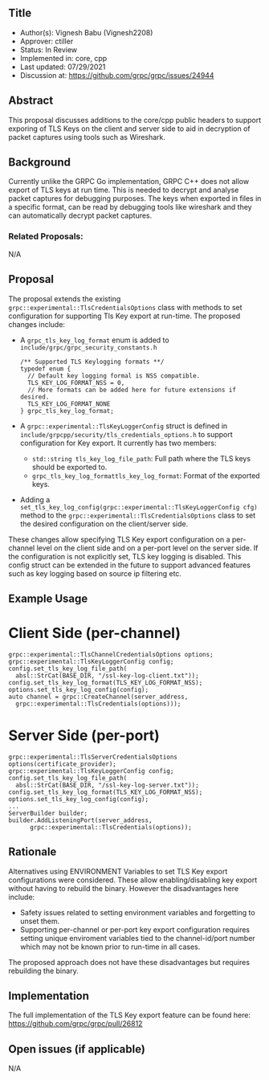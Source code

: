 Title
----
* Author(s): Vignesh Babu (Vignesh2208)
* Approver: ctiller
* Status: In Review
* Implemented in: core, cpp
* Last updated: 07/29/2021
* Discussion at: https://github.com/grpc/grpc/issues/24944

## Abstract

This proposal discusses additions to the core/cpp public headers to support exporing of TLS Keys on the client and server side to aid in decryption of packet captures using tools such as Wireshark.

## Background

Currently unlike the GRPC Go implementation, GRPC C++ does not allow export of TLS keys at run time. This is needed to decrypt and analyse packet captures for debugging purposes. The keys when exported in files in a specific format, can be read by debugging tools like wireshark and they can automatically decrypt packet captures.

### Related Proposals:

N/A

## Proposal

The proposal extends the existing `grpc::experimental::TlsCredentialsOptions` class with methods to set configuration for supporting Tls Key export at run-time. The proposed changes
include:

* A `grpc_tls_key_log_format` enum is added to `include/grpc/grpc_security_constants.h`
  ```
  /** Supported TLS Keylogging formats **/
  typedef enum {
    // Default key logging formal is NSS compatible.
    TLS_KEY_LOG_FORMAT_NSS = 0,
    // More formats can be added here for future extensions if desired.
    TLS_KEY_LOG_FORMAT_NONE
  } grpc_tls_key_log_format;
  ```

* A `grpc::experimental::TlsKeyLoggerConfig` struct is defined in `include/grpcpp/security/tls_credentials_options.h` to support configuration for Key export. It currently has two members:
  * `std::string tls_key_log_file_path`: Full path where the TLS keys should be exported to.
  * `grpc_tls_key_log_formattls_key_log_format`: Format of the exported keys.

* Adding a `set_tls_key_log_config(grpc::experimental::TlsKeyLoggerConfig cfg)` method to the `grpc::experimental::TlsCredentialsOptions` class to set the desired configuration on the client/server side.

These changes allow specifying TLS Key export configuration on a per-channel level on the client side and on a per-port level on the server side. If the configuration is not explicitly set, TLS key logging is disabled. This config  struct can be extended in the future to support advanced features such as key logging based on source ip filtering etc.

## Example Usage

# Client Side (per-channel)

```
grpc::experimental::TlsChannelCredentialsOptions options;
grpc::experimental::TlsKeyLoggerConfig config;
config.set_tls_key_log_file_path(
  absl::StrCat(BASE_DIR, "/ssl-key-log-client.txt"));
config.set_tls_key_log_format(TLS_KEY_LOG_FORMAT_NSS);
options.set_tls_key_log_config(config);
auto channel = grpc::CreateChannel(server_address,
  grpc::experimental::TlsCredentials(options)));
```

# Server Side (per-port)

```
grpc::experimental::TlsServerCredentialsOptions options(certificate_provider);
grpc::experimental::TlsKeyLoggerConfig config;
config.set_tls_key_log_file_path(
  absl::StrCat(BASE_DIR, "/ssl-key-log-server.txt"));
config.set_tls_key_log_format(TLS_KEY_LOG_FORMAT_NSS);
options.set_tls_key_log_config(config);
...
ServerBuilder builder;
builder.AddListeningPort(server_address,
      grpc::experimental::TlsCredentials(options));
```


## Rationale

Alternatives using ENVIRONMENT Variables to set TLS Key export configurations were considered. These allow enabling/disabling key export without having to rebuild the binary. However the disadvantages here include:

* Safety issues related to setting environment variables and forgetting to unset them.
* Supporting per-channel or per-port key export configuration requires setting unique enviroment variables tied to the channel-id/port number which may not be known prior to run-time in all cases.

The proposed approach does not have these disadvantages but requires rebuilding the binary.


## Implementation

The full implementation of the TLS Key export feature can be found here: https://github.com/grpc/grpc/pull/26812

## Open issues (if applicable)

N/A
